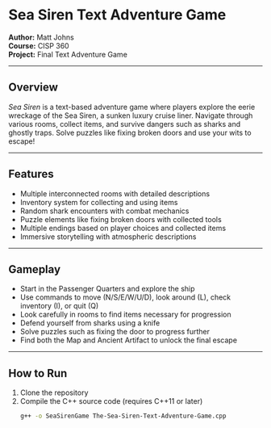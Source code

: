# Sea Siren Text Adventure Game

**Author:** Matt Johns  
**Course:** CISP 360  
**Project:** Final Text Adventure Game

---

## Overview

*Sea Siren* is a text-based adventure game where players explore the eerie wreckage of the Sea Siren, a sunken luxury cruise liner. Navigate through various rooms, collect items, and survive dangers such as sharks and ghostly traps. Solve puzzles like fixing broken doors and use your wits to escape!

---

## Features

- Multiple interconnected rooms with detailed descriptions  
- Inventory system for collecting and using items  
- Random shark encounters with combat mechanics  
- Puzzle elements like fixing broken doors with collected tools  
- Multiple endings based on player choices and collected items  
- Immersive storytelling with atmospheric descriptions  

---

## Gameplay

- Start in the Passenger Quarters and explore the ship  
- Use commands to move (N/S/E/W/U/D), look around (L), check inventory (I), or quit (Q)  
- Look carefully in rooms to find items necessary for progression  
- Defend yourself from sharks using a knife  
- Solve puzzles such as fixing the door to progress further  
- Find both the Map and Ancient Artifact to unlock the final escape  

---

## How to Run

1. Clone the repository  
2. Compile the C++ source code (requires C++11 or later)  
   ```bash
   g++ -o SeaSirenGame The-Sea-Siren-Text-Adventure-Game.cpp
